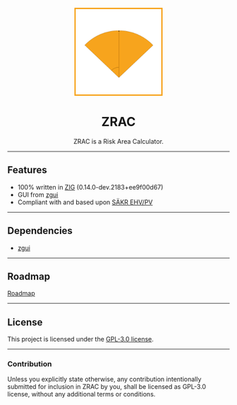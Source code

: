 <p align="center">
  <img src="/assets/icon.png" alt="ZRAC" width="200"/>
  <h1 align="center">ZRAC</h1>
</p>

<p align="center">
  ZRAC is a Risk Area Calculator.
</p>


---
## Features

* 100% written in [ZIG] (0.14.0-dev.2183+ee9f00d67)
* GUI from [zgui] 
* Compliant with and based upon [SÄKR EHV/PV]

---

## Dependencies

* [zgui] 

---

## Roadmap

[Roadmap]

---

## License

This project is licensed under the [GPL-3.0 license].

---

### Contribution

Unless you explicitly state otherwise, any contribution intentionally submitted
for inclusion in ZRAC by you, shall be licensed as GPL-3.0 license, without any additional
terms or conditions.

[Roadmap]:https://github.com/users/Atomvapen/projects/15/views/1
[ZIG]:https://ziglang.org/
[GPL-3.0 license]:https://github.com/Atomvapen/ZRAC/blob/next/LICENSE
[zgui]:https://github.com/zig-gamedev/zgui
[SÄKR EHV/PV]:https://www.forsvarsmakten.se/siteassets/2-om-forsvarsmakten/dokument/reglementen/sakr-ehv-pv.pdf

